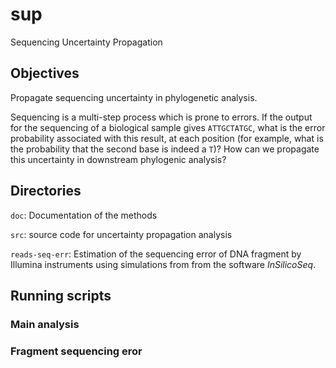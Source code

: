 # sup
Sequencing Uncertainty Propagation

## Objectives

Propagate sequencing uncertainty in phylogenetic analysis.

Sequencing is a multi-step process which is prone to errors. If the output for the sequencing of a biological sample gives `ATTGCTATGC`, what is the error probability associated with this result, at each position (for example, what is the probability that the second base is indeed a `T`)? How can we propagate this uncertainty in downstream phylogenic analysis?

## Directories

`doc`: Documentation of the methods

`src`: source code for uncertainty propagation analysis

`reads-seq-err`: Estimation of the sequencing error of DNA fragment by Illumina instruments using simulations from from the software *InSilicoSeq*.


## Running scripts

### Main analysis




### Fragment sequencing eror